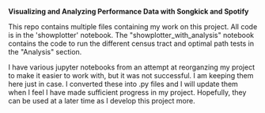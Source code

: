 **Visualizing and Analyzing Performance Data with Songkick and Spotify**

This repo contains multiple files containing my work on this project. All code is in the 'showplotter' notebook. The "showplotter_with_analysis" notebook contains the code to run the different census tract and optimal path tests in the "Analysis" section.

I have various jupyter notebooks from an attempt at reorganzing my project to make it easier to work with, but it was not successful. I am keeping them here just in case. I converted these into .py files and I will update them when I feel I have made sufficient progress in my project. Hopefully, they can be used at a later time as I develop this project more.
